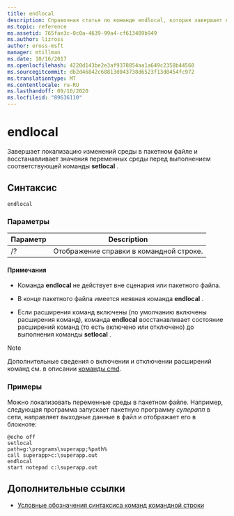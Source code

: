 ```yaml
---
title: endlocal
description: Справочная статья по команде endlocal, которая завершает локализацию изменений среды в пакетном файле и восстанавливает значения переменных среды перед выполнением соответствующей команды setlocal.
ms.topic: reference
ms.assetid: 765fae3c-0c0a-4639-99a4-cf613489b949
ms.author: lizross
author: eross-msft
manager: mtillman
ms.date: 10/16/2017
ms.openlocfilehash: 4220d143be2e3af9378854aa1a649c2358b44560
ms.sourcegitcommit: db2d46842c68813d043738d6523f13d8454fc972
ms.translationtype: MT
ms.contentlocale: ru-RU
ms.lasthandoff: 09/10/2020
ms.locfileid: "89636110"
---
```

# <a name="endlocal"></a>endlocal

Завершает локализацию изменений среды в пакетном файле и восстанавливает значения переменных среды перед выполнением соответствующей команды **setlocal** .

## <a name="syntax"></a>Синтаксис

```
endlocal
```

### <a name="parameters"></a>Параметры

| Параметр | Description |
| --------- | ----------- |
| /? | Отображение справки в командной строке. |

#### <a name="remarks"></a>Примечания

- Команда **endlocal** не действует вне сценария или пакетного файла.

- В конце пакетного файла имеется неявная команда **endlocal** .

- Если расширения команд включены (по умолчанию включены расширения команд), команда **endlocal** восстанавливает состояние расширений команд (то есть включено или отключено) до выполнения команды **setlocal** .

> [!NOTE]
> Дополнительные сведения о включении и отключении расширений команд см. в описании [команды cmd](cmd.md).

### <a name="examples"></a>Примеры

Можно локализовать переменные среды в пакетном файле. Например, следующая программа запускает пакетную программу *суперапп* в сети, направляет выходные данные в файл и отображает его в блокноте:

```
@echo off
setlocal
path=g:\programs\superapp;%path%
call superapp>c:\superapp.out
endlocal
start notepad c:\superapp.out
```

## <a name="additional-references"></a>Дополнительные ссылки

- [Условные обозначения синтаксиса команд командной строки](command-line-syntax-key.md)
